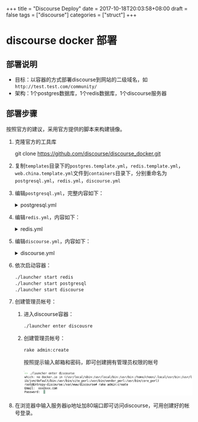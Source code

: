 +++
title = "Discourse Deploy"
date = 2017-10-18T20:03:58+08:00
draft = false
tags = ["discourse"]
categories = ["struct"]
+++

# discourse docker 部署

## 部署说明

- 目标：以容器的方式部署discourse到网站的二级域名，如 `http://test.test.com/community/`
- 架构：1个postgres数据库，1个redis数据库，1个discourse服务器

<!--more-->

## 部署步骤

按照官方的建议，采用官方提供的脚本来构建镜像。

1.  克隆官方的工具库

    git clone https://github.com/discourse/discourse_docker.git

2.  复制`templates`目录下的`postgres.template.yml`，`redis.template.yml`，`web.china.template.yml`文件到`containers`目录下，分别重命名为`postgresql.yml`，`redis.yml`，`discourse.yml`

3.  编辑`postgresql.yml`，完整内容如下：

    <details>
    <summary>postgresql.yml</summary>

        templates:
          - "templates/postgres.template.yml"
        params:
          db_default_text_search_config: "pg_catalog.english"
          # 设置postgresql运行内存，可以根据需要设置大小
          db_work_mem: "2048MB"

        expose:
          # 暴露端口 主机端口:容器端口
          - "5432:5432"

        env:
          LANG: en_US.UTF-8

        volumes:
          # 挂载数据卷
          - volume:
                host: /path/to/postgresql
                guest: /shared
          - volume:
                host: /path/to/postgresql/log/var-log
                guest: /var/log

        hooks:
          after_postgres:
            - exec:
                stdin: |
                  alter user discourse with password 'test';
                cmd: su - postgres -c 'psql discourse'

                raise_on_fail: false
    </details>

4.  编辑`redis.yml`，内容如下：

    <details>
    <summary>redis.yml</summary>

        templates:
          - "templates/redis.template.yml"

        expose:
          # 暴露端口
          - "6379:6379"


        env:
          LANG: en_US.UTF-8

        volumes:
          - volume:
                host: /path/to/redis
                guest: /shared
          - volume:
                host: /path/to/redis/log/var-log
                guest: /var/log
    </details>

5.  编辑`discourse.yml`，内容如下：

    <details>
    <summary>discourse.yml</summary>

        templates:
          - "templates/web.template.yml"
          - "templates/web.ratelimited.template.yml"

        expose:
          - "10083:80"

        # Use 'links' key to link containers together, aka use Docker --link flag.
        links:
          - link:
              name: postgresql
              alias: postgresql
          - link:
              name: redis
              alias: redis

        env:
          LANG: en_US.UTF-8

          DISCOURSE_DB_SOCKET: ''
          # postgres 数据库用户名
          DISCOURSE_DB_USERNAME: example
          # postgres 数据库密码
          DISCOURSE_DB_PASSWORD: example
          # postgres 数据库主机
          DISCOURSE_DB_HOST: postgresql
          # redis 数据库主机
          DISCOURSE_REDIS_HOST: redis

          # 设置开发者邮箱
          DISCOURSE_DEVELOPER_EMAILS: 'example@example.com'

          DISCOURSE_HOSTNAME: 'discourse.example.com'

          # 配置邮件服务器信息
          DISCOURSE_SMTP_ADDRESS: example.example.com
          DISCOURSE_SMTP_PORT: 25
          DISCOURSE_SMTP_USER_NAME: user.example.com
          DISCOURSE_SMTP_PASSWORD: password
          DISCOURSE_SMTP_AUTHENTICATION: login

          # 启用discourse跨域请求
          DISCOURSE_ENABLE_CORS: true
          DISCOURSE_CORS_ORIGIN: '*'
          # 设置discourse相对路径
          DISCOURSE_RELATIVE_URL_ROOT: /community

        volumes:
          - volume:
              host: /path/to/web-only
              guest: /shared
          - volume:
              host: /path/to/web-only/log/var-log
              guest: /var/log
          - volume:
              host: /path/to/web-only/asserts
              guest: /var/www/discourse/public/assets

        hooks:
          after_code:
            - exec:
                cd: $home/plugins
                cmd:
                  - git clone https://github.com/discourse/docker_manager.git
                  # 安装cas登录插件，安装好后需要后续的配置
                  - git clone https://github.com/tyl3k/cas_sso.git
                  - git clone https://github.com/discourse/discourse-solved.git
                  # 安装sitemap插件
                  - git clone https://github.com/discoursehosting/discourse-sitemap.git

        run:
          - exec: echo "Beginning of custom commands"
          # 为资源创建软链接，保证二级url的discourse能找到资源 
          - exec: mkdir /var/www/discourse/public/community
          - exec: ln -s /var/www/discourse/public/assets /var/www/discourse/public/community/assets
          - exec: ln -s /var/www/discourse/public/backups /var/www/discourse/public/community/backups
          - exec: ln -s /var/www/discourse/public/images /var/www/discourse/public/community/images
          - exec: ln -s /var/www/discourse/public/javascripts /var/www/discourse/public/community/javascripts
          - exec: ln -s /var/www/discourse/public/plugins /var/www/discourse/public/community/plugins
          - exec: ln -s /var/www/discourse/public/service-worker.js /var/www/discourse/public/community/service-worker.js
          - exec: ln -s /var/www/discourse/public/uploads /var/www/discourse/public/community/uploads
          # 修改digest邮件模板退订链接
          - exec: sed -i "s/host: Discourse.base_url_no_prefix/host: Discourse.base_url/" /var/www/discourse/app/views/user_notifications/digest.html.erb
          - exec: echo "End of custom commands"
          - exec: awk -F\# '{print $1;}' ~/.ssh/authorized_keys | awk 'BEGIN { print "Authorized SSH keys for this container:"; } NF>=2 {print $NF;}'
    </details>

6.  依次启动容器：
    
    ```bash
    ./launcher start redis
    ./launcher start postgresql
    ./launcher start discourse
    ```

7.  创建管理员帐号：

    1.  进入discourse容器：
    
        ```bash
        ./launcher enter discousre
        ```

    2. 创建管理员帐号：

        ```bash
        rake admin:create
        ```

       按照提示输入邮箱和密码，即可创建拥有管理员权限的帐号

       ![管理员帐号创建](/struct/images/discourse_deploy_img1.png)
    
8.  在浏览器中输入服务器ip地址加80端口即可访问discourse，可用创建好的帐号登录。

